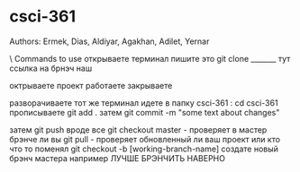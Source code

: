 # csci-361

Authors: Ermek, Dias, Aldiyar, Agakhan, Adilet, Yernar

\\
Commands to use 
открываете терминал пишите это
git clone _______ тут ссылка на брнэч наш 

октрываете проект работаете закрываете

разворачиваете тот же терминал идете в папку csci-361 : cd csci-361 
прописываете 
git add .
затем 
git commit -m "some text about changes"

затем 
git push 
вроде все
git checkout master - проверяет в мастер брэнче ли вы 
git pull - проверяет обновленный ли ваш проект или кто что то поменял 
git checkout -b [working-branch-name] создате новый брэнч мастера например 
ЛУЧШЕ БРЭНЧИТЬ НАВЕРНО 
#
